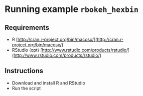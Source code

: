 # Running example `rbokeh_hexbin`

## Requirements

- R [http://cran.r-project.org/bin/macosx/](http://cran.r-project.org/bin/macosx/)
- RStudio (opt) [http://www.rstudio.com/products/rstudio/](http://www.rstudio.com/products/rstudio/)

## Instructions

- Download and install R and RStudio
- Run the script